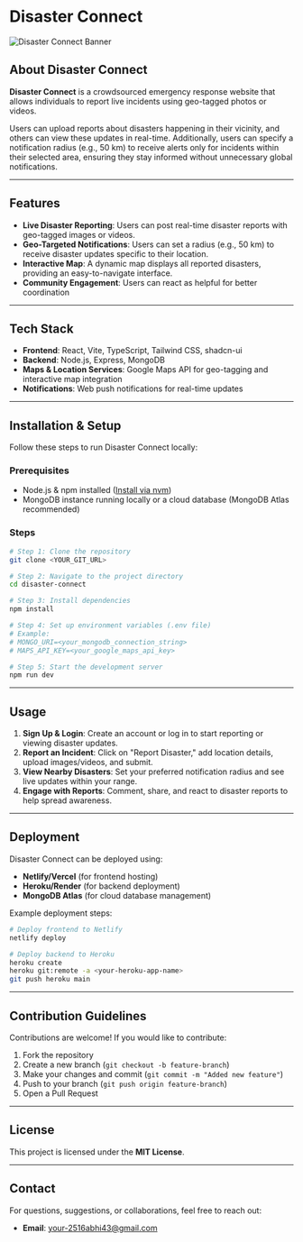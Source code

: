 # Disaster Connect

![Disaster Connect Banner](./assets/banner.png)  

## About Disaster Connect

**Disaster Connect** is a crowdsourced emergency response website that allows individuals to report live incidents using geo-tagged photos or videos. 

Users can upload reports about disasters happening in their vicinity, and others can view these updates in real-time. Additionally, users can specify a notification radius (e.g., 50 km) to receive alerts only for incidents within their selected area, ensuring they stay informed without unnecessary global notifications.

---

## Features

- **Live Disaster Reporting**: Users can post real-time disaster reports with geo-tagged images or videos.
- **Geo-Targeted Notifications**: Users can set a radius (e.g., 50 km) to receive disaster updates specific to their location.
- **Interactive Map**: A dynamic map displays all reported disasters, providing an easy-to-navigate interface.
- **Community Engagement**: Users can react as helpful for better coordination

---

## Tech Stack

- **Frontend**: React, Vite, TypeScript, Tailwind CSS, shadcn-ui
- **Backend**: Node.js, Express, MongoDB
- **Maps & Location Services**: Google Maps API for geo-tagging and interactive map integration
- **Notifications**: Web push notifications for real-time updates

---

## Installation & Setup

Follow these steps to run Disaster Connect locally:

### Prerequisites
- Node.js & npm installed ([Install via nvm](https://github.com/nvm-sh/nvm#installing-and-updating))
- MongoDB instance running locally or a cloud database (MongoDB Atlas recommended)

### Steps
```sh
# Step 1: Clone the repository
git clone <YOUR_GIT_URL>

# Step 2: Navigate to the project directory
cd disaster-connect

# Step 3: Install dependencies
npm install

# Step 4: Set up environment variables (.env file)
# Example:
# MONGO_URI=<your_mongodb_connection_string>
# MAPS_API_KEY=<your_google_maps_api_key>

# Step 5: Start the development server
npm run dev
```

---

## Usage

1. **Sign Up & Login**: Create an account or log in to start reporting or viewing disaster updates.
2. **Report an Incident**: Click on "Report Disaster," add location details, upload images/videos, and submit.
3. **View Nearby Disasters**: Set your preferred notification radius and see live updates within your range.
4. **Engage with Reports**: Comment, share, and react to disaster reports to help spread awareness.

---

## Deployment

Disaster Connect can be deployed using:
- **Netlify/Vercel** (for frontend hosting)
- **Heroku/Render** (for backend deployment)
- **MongoDB Atlas** (for cloud database management)

Example deployment steps:
```sh
# Deploy frontend to Netlify
netlify deploy

# Deploy backend to Heroku
heroku create
heroku git:remote -a <your-heroku-app-name>
git push heroku main
```

---

## Contribution Guidelines

Contributions are welcome! If you would like to contribute:
1. Fork the repository
2. Create a new branch (`git checkout -b feature-branch`)
3. Make your changes and commit (`git commit -m "Added new feature"`)
4. Push to your branch (`git push origin feature-branch`)
5. Open a Pull Request

---

## License

This project is licensed under the **MIT License**.

---

## Contact

For questions, suggestions, or collaborations, feel free to reach out:
- **Email**: [your-2516abhi43@gmail.com](mailto:2516abhi43@gmail.com)


